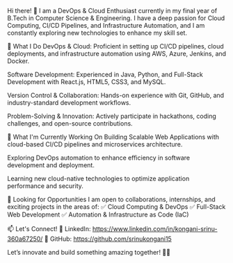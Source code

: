Hi there! 👋
I am a DevOps & Cloud Enthusiast currently in my final year of B.Tech in Computer Science & Engineering. I have a deep passion for Cloud Computing, CI/CD Pipelines, and Infrastructure Automation, and I am constantly exploring new technologies to enhance my skill set.

🚀 What I Do
DevOps & Cloud: Proficient in setting up CI/CD pipelines, cloud deployments, and infrastructure automation using AWS, Azure, Jenkins, and Docker.

Software Development: Experienced in Java, Python, and Full-Stack Development with React.js, HTML5, CSS3, and MySQL.

Version Control & Collaboration: Hands-on experience with Git, GitHub, and industry-standard development workflows.

Problem-Solving & Innovation: Actively participate in hackathons, coding challenges, and open-source contributions.

🌱 What I'm Currently Working On
Building Scalable Web Applications with cloud-based CI/CD pipelines and microservices architecture.

Exploring DevOps automation to enhance efficiency in software development and deployment.

Learning new cloud-native technologies to optimize application performance and security.

📌 Looking for Opportunities
I am open to collaborations, internships, and exciting projects in the areas of:
✅ Cloud Computing & DevOps
✅ Full-Stack Web Development
✅ Automation & Infrastructure as Code (IaC)

📫 Let's Connect!
📌 LinkedIn: https://www.linkedin.com/in/kongani-srinu-360a67250/
📌 GitHub: https://github.com/srinukongani15

Let’s innovate and build something amazing together! 🚀💡

